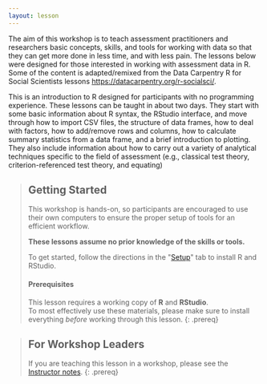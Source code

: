 ```yaml
---
layout: lesson
---
```


The aim of this workshop is to teach assessment practitioners and
researchers basic concepts, skills,
and tools for working with data so that they can get more done in
less time, and with less pain. The lessons below were designed for
those interested in working with assessment data in R. Some of the
content is adapted/remixed from the Data Carpentry R for Social
Scientists lessons <https://datacarpentry.org/r-socialsci/>.

This is an introduction to R designed for participants with no
programming experience. These lessons can be taught in about
two days. They start with some basic information about R syntax, the
RStudio interface, and move through how to import CSV files, the
structure of data frames, how to deal with factors, how to add/remove
rows and columns, how to calculate summary statistics from a data
frame, and a brief introduction to plotting. They also include information
about how to carry out a variety of analytical techniques specific to the
field of assessment (e.g., classical test theory, criterion-referenced test
  theory, and equating)

> ## Getting Started
>
> This workshop is hands-on, so participants are encouraged to use
> their own computers to ensure the proper setup of tools for an efficient
> workflow.
>
> **These lessons assume no prior knowledge of the skills or tools.**
>
> To get started, follow the directions in the "[Setup](setup.html)" tab to
> install R and RStudio.
>
> #### Prerequisites
>
> This lesson requires a working copy of **R** and **RStudio**.
> <br>To most effectively use these materials, please make sure to install
> everything *before* working through this lesson.
{: .prereq}

> ## For Workshop Leaders
> If you are teaching this lesson in a workshop, please see the
> [Instructor notes](guide/).
{: .prereq}
